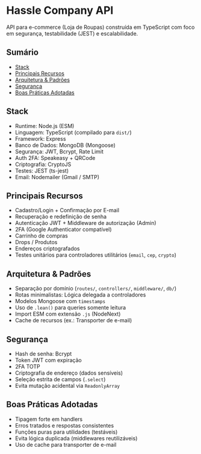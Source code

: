 # Hassle Company API

API para e-commerce (Loja de Roupas) construída em TypeScript com foco em segurança, testabilidade (JEST) e escalabilidade.

## Sumário
- [Stack](#stack)
- [Principais Recursos](#principais-recursos)
- [Arquitetura & Padrões](#arquitetura--padrões)
- [Segurança](#segurança)
- [Boas Práticas Adotadas](#boas-práticas-adotadas)

## Stack
- Runtime: Node.js (ESM)
- Linguagem: TypeScript (compilado para `dist/`)
- Framework: Express
- Banco de Dados: MongoDB (Mongoose)
- Segurança: JWT, Bcrypt, Rate Limit
- Auth 2FA: Speakeasy + QRCode
- Criptografia: CryptoJS
- Testes: JEST (ts-jest)
- Email: Nodemailer (Gmail / SMTP)

## Principais Recursos
- Cadastro/Login + Confirmação por E-mail
- Recuperação e redefinição de senha
- Autenticação JWT + Middleware de autorização (Admin)
- 2FA (Google Authenticator compatível)
- Carrinho de compras
- Drops / Produtos
- Endereços criptografados
- Testes unitários para controladores utilitários (`email`, `cep`, `crypto`)

## Arquitetura & Padrões
- Separação por domínio (`routes/`, `controllers/`, `middleware/`, `db/`)
- Rotas minimalistas: Lógica delegada a controladores
- Modelos Mongoose com `timestamps`
- Uso de `.lean()` para queries somente leitura
- Import ESM com extensão `.js` (NodeNext)
- Cache de recursos (ex.: Transporter de e-mail)

## Segurança
- Hash de senha: Bcrypt
- Token JWT com expiração
- 2FA TOTP
- Criptografia de endereço (dados sensíveis)
- Seleção estrita de campos (`.select`)
- Evita mutação acidental via `ReadonlyArray`

## Boas Práticas Adotadas
- Tipagem forte em handlers
- Erros tratados e respostas consistentes
- Funções puras para utilidades (testáveis)
- Evita lógica duplicada (middlewares reutilizáveis)
- Uso de cache para transporter de e-mail